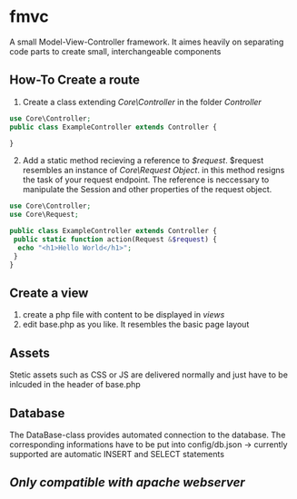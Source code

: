 # fmvc
A small Model-View-Controller framework.
It aimes heavily on separating code parts to create small, interchangeable components

## How-To Create a route
1. Create a class extending _Core\Controller_ in the folder _Controller_
```PHP
use Core\Controller;
public class ExampleController extends Controller {

}
```
2. Add a static method recieving a reference to _$request_. $request resembles an instance of _Core\Request Object_.
in this method resigns the task of your request endpoint. The reference is neccessary to manipulate the Session and other
properties of the request object.
```PHP
use Core\Controller;
use Core\Request;

public class ExampleController extends Controller {
 public static function action(Request &$request) {
  echo "<h1>Hello World</h1>";
 }
}
```
## Create a view
1. create a php file with content to be displayed in _views_
2. edit base.php as you like. It resembles the basic page layout

## Assets
Stetic assets such as CSS or JS are delivered normally and just have to be inlcuded in the header of base.php

## Database
The DataBase-class provides automated connection to the database.
The corresponding informations have to be put into config/db.json
 -> currently supported are automatic INSERT and SELECT statements
## _Only compatible with apache webserver_

